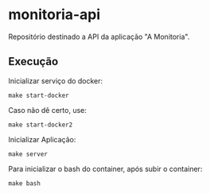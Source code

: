 # monitoria-api
Repositório destinado a API da aplicação "A Monitoria".

## Execução

Inicializar serviço do docker:

    make start-docker

Caso não dê certo, use:

    make start-docker2

Inicializar Aplicação:

    make server

Para inicializar o bash do container, após subir o container:

    make bash